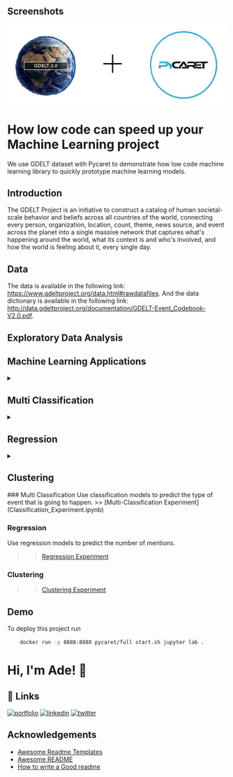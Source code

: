 
## Screenshots

![App Screenshot](images/gdelt.png)


# How low code can speed up your Machine Learning project

We use GDELT dataset with Pycaret to demonstrate how low code machine learning library to quickly prototype machine learning models.


## Introduction
The GDELT Project is an initiative to construct a catalog of human societal-scale behavior and beliefs across all countries of the world, connecting every person, organization, location, count, theme, news source, and event across the planet into a single massive network that captures what's happening around the world, what its context is and who's involved, and how the world is feeling about it, every single day.
## Data
The data is available in the following link: https://www.gdeltproject.org/data.html#rawdatafiles.
And the data dictionary is available in the following link: http://data.gdeltproject.org/documentation/GDELT-Event_Codebook-V2.0.pdf.


## Exploratory Data Analysis
## Machine Learning Applications
<details>
<summary markdown="span"><h2>Multi Classification</h2></summary>
<iframe
  src="Classification_Experiment.ipynb"
  style="width:100%; height:300px;"
></iframe>
</details>
<details>
<summary markdown="span"><h2>Regression</h2></summary>
<iframe
  src="Drift_Report.html"
  style="width:100%; height:300px;"
></iframe>
</details>
<details>
<summary markdown="span"><h2>Clustering</h2></summary>
**Machine Learning Models**
</details>
### Multi Classification 
Use classification models to predict the type of event that is going to happen.    
>> [Multi-Classification Experiment](Classification_Experiment.ipynb) 


### Regression
Use regression models to predict the number of mentions.   
>> [Regression Experiment](regression_Experiment.ipynb)

### Clustering
>> [Clustering Experiment](Clustering_Experiment.ipynb)

## Demo

To deploy this project run

```bash
    docker run -p 8888:8888 pycaret/full start.sh jupyter lab .
```


# Hi, I'm Ade! 👋


## 🔗 Links
[![portfolio](https://img.shields.io/badge/my_portfolio-000?style=for-the-badge&logo=ko-fi&logoColor=white)](https://katherineoelsner.com/)
[![linkedin](https://img.shields.io/badge/linkedin-0A66C2?style=for-the-badge&logo=linkedin&logoColor=white)](https://www.linkedin.com/)
[![twitter](https://img.shields.io/badge/twitter-1DA1F2?style=for-the-badge&logo=twitter&logoColor=white)](https://twitter.com/)


## Acknowledgements

 - [Awesome Readme Templates](https://awesomeopensource.com/project/elangosundar/awesome-README-templates)
 - [Awesome README](https://github.com/matiassingers/awesome-readme)
 - [How to write a Good readme](https://bulldogjob.com/news/449-how-to-write-a-good-readme-for-your-github-project)

